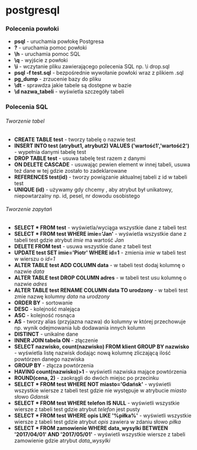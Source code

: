 # postgresql

### Polecenia powłoki
* **psql** - uruchamia powłokę Postgresa
* **\?** - uruchamia pomoc powłoki
* **\h** - uruchamia pomoc SQL
* **\q** - wyjście z powłoki
* **\i** - wczytanie pliku zawierającego polecenia SQL np. \i drop.sql
* **psql -f test.sql** - bezpośrednie wywołanie powłoki wraz z plikiem .sql
* **pg_dump** - zrzucenie bazy do pliku
* **\dt** - sprawdza jakie tabele są dostępne w bazie
* **\d nazwa_tabeli** - wyświetla szczegóły tabeli

### Polecenia SQL
###### Tworzenie tabel
* **CREATE TABLE test** - tworzy tabelę o nazwie test
* **INSERT INTO test (atrybut1, atrybut2) VALUES ('wartość1','wartość2')** - wypełnia danymi tabelę test
* **DROP TABLE test** - usuwa tabelę test razem z danymi
* **ON DELETE CASCADE** - usuwając pewien element w innej tabeli, usuwa też dane w tej gdzie zostało to zadeklarowane
* **REFERENCES test(id)** - tworzy powiązanie aktualnej tabeli z id w tabeli test
* **UNIQUE (id)** - używamy gdy chcemy , aby atrybut był unikatowy, niepowtarzalny np. id, pesel, nr dowodu osobistego
###### Tworzenie zapytań
* **SELECT * FROM test** - wyświetla/wyciąga wszystkie dane z tabeli test
* **SELECT * FROM test WHERE imie='Jan'** - wyświetla wszystkie dane z tabeli test gdzie atrybut *imie* ma wartość *Jan*
* **DELETE FROM test** - usuwa wszystkie dane z tabeli test
* **UPDATE test SET imie='Piotr' WHERE id=1** - zmienia *imie* w tabeli test w wierszu o *id=1*
* **ALTER TABLE test ADD COLUMN data** - w tabeli test dodaj kolumnę o nazwie *data*
* **ALTER TABLE test DROP COLUMN adres** - w tabeli test usu kolumnę o nazwie *adres*
* **ALTER TABLE test RENAME COLUMN data TO urodzony** - w tabeli test zmie nazwę kolumny *data* na *urodzony*
* **ORDER BY** - sortowanie
* **DESC** - kolejność malejąca
* **ASC** - kolejność rosnąca
* **AS** - tworzy alias (przyjazna nazwa) do kolumny w której przechowuje np. wynik odejmowania lub dodawania innych kolumn
* **DISTINCT** - unikalne dane
* **INNER JOIN tabela ON** - złączenie
* **SELECT nazwisko, count(nazwisko) FROM klient GROUP BY nazwisko** - wyświetla listę nazwisk dodając nową kolumnę zliczającą ilość powtórzen danego nazwiska
* **GROUP BY** - złącza powtórzenia
* **HAVING count(nazwisko)>1** - wyświetli nazwiska mające powtórzenia
* **ROUND(cena, 2)** - zaokrągli do dwóch miejsc po przecinku
* **SELECT * FROM test WHERE NOT miasto='Gdańsk'** - wyświetli wszystkie wiersze z tabeli test gdzie nie występuje w atrybucie *miasto* słowo *Gdansk*
* **SELECT * FROM test WHERE telefon IS NULL** - wyświetli wszystkie wiersze z tabeli test gdzie atrybut *telefon* jest pusty
* **SELECT * FROM test WHERE opis LIKE '%piłka%'** - wyświetli wszystkie wiersze z tabeli test gdzie atrybut *opis* zawiera w zdaniu słowo *piłka*
* **SELECT * FROM zamowienie WHERE data_wysylki BETWEEN '2017/04/01' AND '2017/05/01'** - wyświetli wszystkie wiersze z tabeli zamowienie gdzie atrybut *data_wysylki*